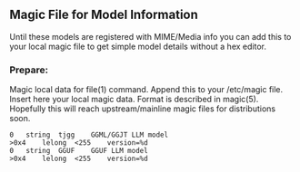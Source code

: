 Magic File for Model Information
------------------------

Until these models are registered with MIME/Media info you can add this to your local magic file to get simple model details without a hex editor.

### Prepare:
Magic local data for file(1) command. Append this to your /etc/magic file. Insert here your local magic data. Format is described in magic(5). Hopefully this will reach upstream/mainline magic files for distributions soon.

```
0	string	tjgg	GGML/GGJT LLM model
>0x4	lelong	<255	version=%d
0	string	GGUF	GGUF LLM model
>0x4	lelong	<255	version=%d
```